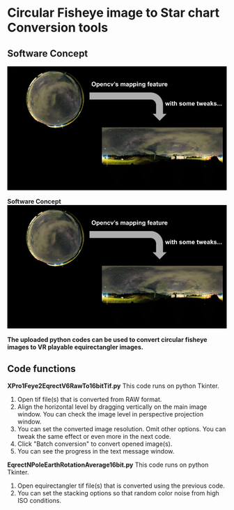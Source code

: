 # Circular Fisheye image to Star chart Conversion tools
## Software Concept

![Overview](images/X-Pro1%20%2B%20Fisheye%20Lens%20for%20Night%20sky%20panorama%203(1).jpg)

**Software Concept**
![Overview](images/X-Pro1%20%2B%20Fisheye%20Lens%20for%20Night%20sky%20panorama%203(1).jpg)

**The uploaded python codes can be used to convert circular fisheye images to VR playable equirectangler images.**


## Code functions
**XPro1Feye2EqrectV6RawTo16bitTif.py**
This code runs on python Tkinter.
1. Open tif file(s) that is converted from RAW format.
2. Align the horizontal level by dragging vertically on the main image window.
   You can check the image level in perspective projection window.
3. You can set the converted image resolution.
   Omit other options. You can tweak the same effect or even more in the next code.
4. Click "Batch conversion" to convert opened image(s).
5. You can see the progress in the text message window.

**EqrectNPoleEarthRotationAverage16bit.py**
This code runs on python Tkinter.
1. Open equirectangler tif file(s) that is converted using the previous code.
2. You can set the stacking options so that random color noise from high ISO conditions.



